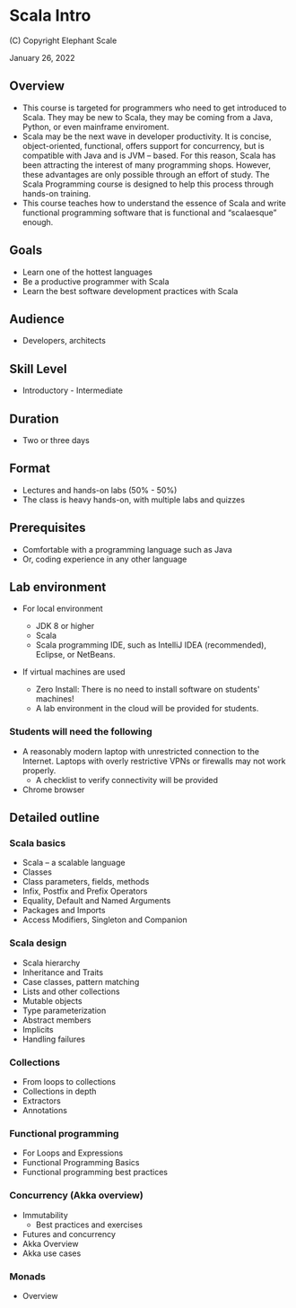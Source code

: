 # Scala Intro

(C) Copyright Elephant Scale

January 26, 2022

## Overview

* This course is targeted for programmers who need to get introduced to Scala. They may be new to Scala, they may be coming from a Java, Python, or even mainframe enviroment.
* Scala may be the next wave in developer productivity. It is concise, object-oriented, functional, offers support for concurrency, but is compatible with Java and is JVM – based. For this reason, Scala has been attracting the interest of many programming shops. However, these advantages are only possible through an effort of study. The Scala Programming course is designed to help this process through hands-on training.
* This course teaches how to understand the essence of Scala and write functional programming software that is functional and “scalaesque” enough.

## Goals
* Learn one of the hottest languages
* Be a productive programmer with Scala
* Learn the best software development practices with Scala

## Audience

* Developers, architects

## Skill Level

* Introductory - Intermediate

## Duration
* Two or three days

## Format
* Lectures and hands-on labs (50% - 50%)
* The class is heavy hands-on, with multiple labs and quizzes

## Prerequisites

* Comfortable with a programming language such as Java
* Or, coding experience in any other language
  

## Lab environment

* For local environment
  * JDK 8 or higher
  * Scala
  * Scala programming IDE, such as IntelliJ IDEA (recommended), Eclipse, or NetBeans.

* If virtual machines are used
  * Zero Install: There is no need to install software on students' machines!
  * A lab environment in the cloud will be provided for students.

### Students will need the following
* A reasonably modern laptop with unrestricted connection to the Internet. Laptops with overly restrictive VPNs or firewalls may not work properly.
    * A checklist to verify connectivity will be provided
* Chrome browser

## Detailed outline

### Scala basics

* Scala – a scalable language
* Classes
* Class parameters, fields, methods
* Infix, Postfix and Prefix Operators
* Equality, Default and Named Arguments
* Packages and Imports
* Access Modifiers, Singleton and Companion

### Scala design

* Scala hierarchy
* Inheritance and Traits
* Case classes, pattern matching
* Lists and other collections
* Mutable objects
* Type parameterization
* Abstract members
* Implicits
* Handling failures

### Collections

* From loops to collections
* Collections in depth
* Extractors
* Annotations

### Functional programming

* For Loops and Expressions 
* Functional Programming Basics
* Functional programming best practices
  
### Concurrency (Akka overview)

* Immutability
  * Best practices and exercises
* Futures and concurrency
* Akka Overview
* Akka use cases

### Monads 
* Overview